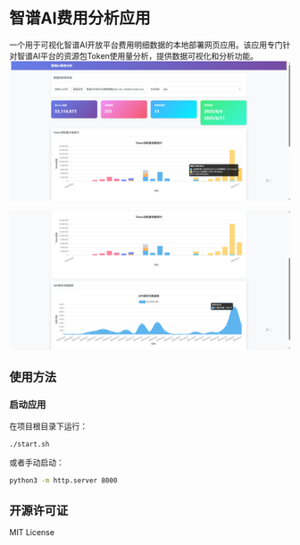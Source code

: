 # 智谱AI费用分析应用

一个用于可视化智谱AI开放平台费用明细数据的本地部署网页应用。该应用专门针对智谱AI平台的资源包Token使用量分析，提供数据可视化和分析功能。
![alt text](data/Snipaste_2025-09-01_09-29-45.png)

![alt text](data/Snipaste_2025-09-01_09-30-52.png)


## 使用方法

### 启动应用

在项目根目录下运行：

```bash
./start.sh
```

或者手动启动：

```bash
python3 -m http.server 8000
```

## 开源许可证

MIT License
